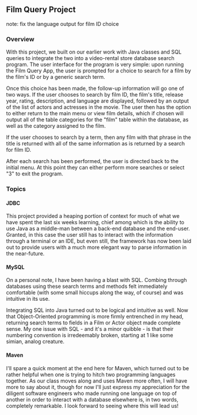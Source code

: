 ## Film Query Project

note: fix the language output for film ID choice
### Overview
With this project, we built on our earlier work with Java classes and SQL queries to integrate the two into a video-rental store database search program. The user interface for the program is very simple: upon running the Film Query App, the user is prompted for a choice to search for a film by the film's ID or by a generic search term.

Once this choice has been made, the follow-up information will go one of two ways. If the user chooses to search by film ID, the film's title, release year, rating, description, and language are displayed, followed by an output of the list of actors and actresses in the movie. The user then has the option to either return to the main menu or view film details, which if chosen will output all of the table categories for the "film" table within the database, as well as the category assigned to the film.

If the user chooses to search by a term, then any film with that phrase in the title is returned with all of the same information as is returned by a search for film ID.

After each search has been performed, the user is directed back to the initial menu. At this point they can either perform more searches or select "3" to exit the program.

### Topics

#### JDBC

This project provided a heaping portion of context for much of what we have spent the last six weeks learning, chief among which is the ability to use Java as a middle-man between a back-end database and the end-user. Granted, in this case the user still has to interact with the information through a terminal or an IDE, but even still, the framework has now been laid out to provide users with a much more elegant way to parse information in the near-future.

#### MySQL

On a personal note, I have been having a blast with SQL. Combing through databases using these search terms and methods felt immediately comfortable (with some small hiccups along the way, of course) and was intuitive in its use.

Integrating SQL into Java turned out to be logical and intuitive as well. Now that Object-Oriented programming is more firmly entrenched in my head, returning search terms to fields in a Film or Actor object made complete sense. My one issue with SQL - and it's a minor quibble - is that their numbering convention is irredeemably broken, starting at 1 like some simian, analog creature.

#### Maven

I'll spare a quick moment at the end here for Maven, which turned out to be rather helpful when one is trying to hitch two programming languages together. As our class moves along and uses Maven more often, I will have more to say about it, though for now I'll just express my appreciation for the diligent software engineers who made running one language on top of another in order to interact with a database elsewhere is, in two words, completely remarkable. I look forward to seeing where this will lead us!

